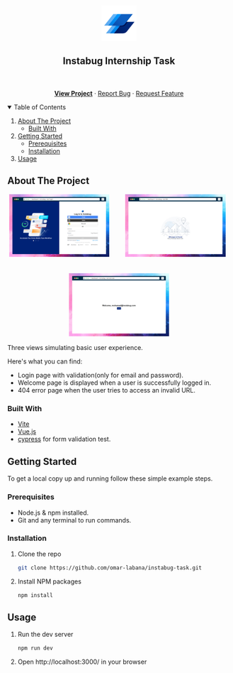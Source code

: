 <p align="center">
  <a href="https://deploy-preview-1--brave-williams-505458.netlify.app/">
    <img src="docs/logo.svg" alt="Logo" width="80" height="80">
  </a>
  <h2 align="center">Instabug Internship Task</h2>
  <p align="center">
    <br />
    <br />
    <a href="https://deploy-preview-1--brave-williams-505458.netlify.app/"> <strong>View Project</strong></a>
    ·
    <a href="https://github.com/omar-labana/instabug-task/issues">Report Bug</a>
    ·
    <a href="https://github.com/omar-labana/instabug-task/issues">Request Feature</a>
  </p>
</p>

<!-- TABLE OF CONTENTS -->
<details open="open">
  <summary>Table of Contents</summary>
  <ol>
    <li>
      <a href="#about-the-project">About The Project</a>
      <ul>
        <li><a href="#built-with">Built With</a></li>
      </ul>
    </li>
    <li>
      <a href="#getting-started">Getting Started</a>
      <ul>
        <li><a href="#prerequisites">Prerequisites</a></li>
        <li><a href="#installation">Installation</a></li>
      </ul>
    </li>
    <li><a href="#usage">Usage</a></li>
  </ol>
</details>

<!-- ABOUT THE PROJECT -->

## About The Project

<p align="center">
  <img alt="Light" src="./docs/login.png" width="45%">
&nbsp; &nbsp; &nbsp; &nbsp;
  <img alt="Light" src="./docs/welcome.png" width="45%">
&nbsp; &nbsp; &nbsp; &nbsp;
  <br>
  <br>
  <img alt="Dark" src="./docs/404.png" width="45%">
</p>

Three views simulating basic user experience.

Here's what you can find:

- Login page with validation(only for email and password).
- Welcome page is displayed when a user is successfully logged in.
- 404 error page when the user tries to access an invalid URL.

### Built With

- [Vite](https://vitejs.dev/)
- [Vue.js](https://vuejs.org/)
- [cypress](https://www.cypress.io/) for form validation test.

<!-- GETTING STARTED -->

## Getting Started

To get a local copy up and running follow these simple example steps.

### Prerequisites

- Node.js & npm installed.
- Git and any terminal to run commands.

### Installation

1. Clone the repo
   ```sh
   git clone https://github.com/omar-labana/instabug-task.git
   ```
2. Install NPM packages
   ```sh
   npm install
   ```

<!-- USAGE EXAMPLES -->

## Usage

1. Run the dev server
   ```sh
   npm run dev
   ```
2. Open http://localhost:3000/ in your browser
